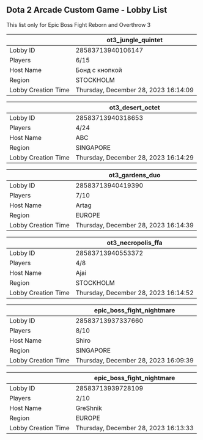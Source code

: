 ## Dota 2 Arcade Custom Game - Lobby List

This list only for Epic Boss Fight Reborn and Overthrow 3

|  | ot3_jungle_quintet |
| ------ | ------ |
| Lobby ID | 28583713940106147 |
| Players | 6/15 |
| Host Name | Бонд с кнопкой |
| Region | STOCKHOLM |
| Lobby Creation Time | Thursday, December 28, 2023 16:14:09 |


|  | ot3_desert_octet |
| ------ | ------ |
| Lobby ID | 28583713940318653 |
| Players | 4/24 |
| Host Name | ABC |
| Region | SINGAPORE |
| Lobby Creation Time | Thursday, December 28, 2023 16:14:29 |


|  | ot3_gardens_duo |
| ------ | ------ |
| Lobby ID | 28583713940419390 |
| Players | 7/10 |
| Host Name | Artag |
| Region | EUROPE |
| Lobby Creation Time | Thursday, December 28, 2023 16:14:39 |


|  | ot3_necropolis_ffa |
| ------ | ------ |
| Lobby ID | 28583713940553372 |
| Players | 4/8 |
| Host Name | Ajai |
| Region | STOCKHOLM |
| Lobby Creation Time | Thursday, December 28, 2023 16:14:52 |


|  | epic_boss_fight_nightmare |
| ------ | ------ |
| Lobby ID | 28583713937337660 |
| Players | 8/10 |
| Host Name | Shiro |
| Region | SINGAPORE |
| Lobby Creation Time | Thursday, December 28, 2023 16:09:39 |


|  | epic_boss_fight_nightmare |
| ------ | ------ |
| Lobby ID | 28583713939728109 |
| Players | 2/10 |
| Host Name | GreShnik |
| Region | EUROPE |
| Lobby Creation Time | Thursday, December 28, 2023 16:13:33 |



